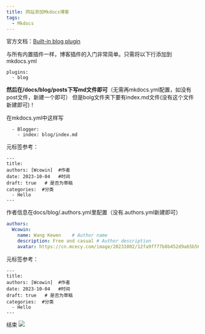 ```yaml
---
title: 网站添加Mkdocs博客
tags:
  - Mkdocs
---
```


官方文档：[Built-in blog plugin](https://squidfunk.github.io/mkdocs-material/plugins/blog/)

与所有内置插件一样，博客插件的入门非常简单。只需将以下行添加到mkdocs.yml

```
plugins:
  - blog
```

**然后在/docs/blog/posts下写md文件即可**（无需再mkdocs.yml配置，如没有post文件，新建一个即可）
但是bolg文件夹下要有index.md文件(没有这个文件新建即可)！

在mkdocs.yml中这样写
```
  - Blogger:
    - index: blog/index.md
```
元标签参考：
```
---
title: 
authors: [Wcowin]  #作者
date: 2023-10-04   #时间
draft: true   # 是否为草稿
categories:  #分类
  - Hello
---
```
作者信息在docs/blog/.authors.yml里配置（没有.authors.yml新建即可）  


```yml
authors:
  Wcowin:
    name: Wang Kewen    # Author name
    description: Free and casual # Author description
    avatar: https://cn.mcecy.com/image/20231002/12fa9ff77b8b452d9a65b56507995bde.png         # Author avatar

```

元标签参考：
```
---
title: 
authors: [Wcowin]  #作者
date: 2023-10-04   #时间
draft: true   # 是否为草稿
categories:  #分类
  - Hello
---
```

结束
![](https://cn.mcecy.com/image/20231013/40be72b51647571e312a9420f704d539.png)
